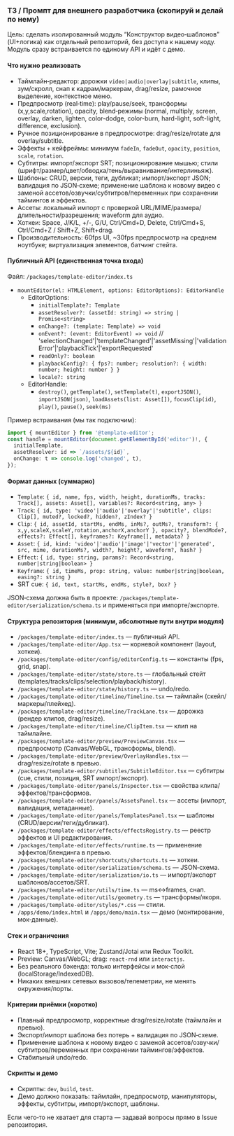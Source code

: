 ### ТЗ / Промпт для внешнего разработчика (скопируй и делай по нему)

Цель: сделать изолированный модуль “Конструктор видео‑шаблонов” (UI+логика) как отдельный репозиторий, без доступа к нашему коду. Модуль сразу встраивается по единому API и идёт с демо.

#### Что нужно реализовать
- Таймлайн‑редактор: дорожки `video|audio|overlay|subtitle`, клипы, зум/скролл, снап к кадрам/маркерам, drag/resize, рамочное выделение, контекстное меню.
- Предпросмотр (real‑time): play/pause/seek, трансформы (x,y,scale,rotation), opacity, blend‑режимы (normal, multiply, screen, overlay, darken, lighten, color-dodge, color-burn, hard-light, soft-light, difference, exclusion).
- Ручное позиционирование в предпросмотре: drag/resize/rotate для overlay/subtitle.
- Эффекты + кейфреймы: минимум `fadeIn`, `fadeOut`, `opacity`, `position`, `scale`, `rotation`.
- Субтитры: импорт/экспорт SRT; позиционирование мышью; стили (шрифт/размер/цвет/обводка/тень/выравнивание/интерлиньяж).
- Шаблоны: CRUD, версии, теги, дубликат; импорт/экспорт JSON; валидация по JSON‑схеме; применение шаблона к новому видео с заменой ассетов/озвучки/субтитров/переменных при сохранении таймингов и эффектов.
- Ассеты: локальный импорт с проверкой URL/MIME/размера/длительности/разрешения; waveform для аудио.
- Хоткеи: Space, J/K/L, +/-, G/U, Ctrl/Cmd+D, Delete, Ctrl/Cmd+S, Ctrl/Cmd+Z / Shift+Z, Shift+drag.
- Производительность: 60fps UI, ~30fps предпросмотр на среднем ноутбуке; виртуализация элементов, батчинг стейта.

#### Публичный API (единственная точка входа)
Файл: `/packages/template-editor/index.ts`
- `mountEditor(el: HTMLElement, options: EditorOptions): EditorHandle`
  - EditorOptions:
    - `initialTemplate?: Template`
    - `assetResolver?: (assetId: string) => string | Promise<string>`
    - `onChange?: (template: Template) => void`
    - `onEvent?: (event: EditorEvent) => void` // 'selectionChanged'|'templateChanged'|'assetMissing'|'validationError'|'playbackTick'|'exportRequested'
    - `readOnly?: boolean`
    - `playbackConfig?: { fps?: number; resolution?: { width: number; height: number } }`
    - `locale?: string`
  - EditorHandle:
    - `destroy()`, `getTemplate()`, `setTemplate(t)`, `exportJSON()`, `importJSON(json)`,
      `loadAssets(list: Asset[])`, `focusClip(id)`, `play()`, `pause()`, `seek(ms)`

Пример встраивания (мы так подключим):
```ts
import { mountEditor } from '@template-editor';
const handle = mountEditor(document.getElementById('editor')!, {
  initialTemplate,
  assetResolver: id => `/assets/${id}`,
  onChange: t => console.log('changed', t),
});
```

#### Формат данных (суммарно)
- `Template`: `{ id, name, fps, width, height, durationMs, tracks: Track[], assets: Asset[], variables?: Record<string, any> }`
- `Track`: `{ id, type: 'video'|'audio'|'overlay'|'subtitle', clips: Clip[], muted?, locked?, hidden?, zIndex? }`
- `Clip`: `{ id, assetId, startMs, endMs, inMs?, outMs?, transform?: { x,y,scaleX,scaleY,rotation,anchorX,anchorY }, opacity?, blendMode?, effects?: Effect[], keyframes?: Keyframe[], metadata? }`
- `Asset`: `{ id, kind: 'video'|'audio'|'image'|'vector'|'generated', src, mime, durationMs?, width?, height?, waveform?, hash? }`
- `Effect`: `{ id, type: string, params?: Record<string, number|string|boolean> }`
- `Keyframe`: `{ id, timeMs, prop: string, value: number|string|boolean, easing?: string }`
- SRT cue: `{ id, text, startMs, endMs, style?, box? }`

JSON‑схема должна быть в проекте: `/packages/template-editor/serialization/schema.ts` и применяться при импорте/экспорте.

#### Структура репозитория (минимум, абсолютные пути внутри модуля)
- `/packages/template-editor/index.ts` — публичный API.
- `/packages/template-editor/App.tsx` — корневой компонент (layout, хоткеи).
- `/packages/template-editor/config/editorConfig.ts` — константы (fps, grid, snap).
- `/packages/template-editor/state/store.ts` — глобальный стейт (templates/tracks/clips/selection/playback/history).
- `/packages/template-editor/state/history.ts` — undo/redo.
- `/packages/template-editor/timeline/Timeline.tsx` — таймлайн (скейл/маркеры/плейхед).
- `/packages/template-editor/timeline/TrackLane.tsx` — дорожка (рендер клипов, drag/resize).
- `/packages/template-editor/timeline/ClipItem.tsx` — клип на таймлайне.
- `/packages/template-editor/preview/PreviewCanvas.tsx` — предпросмотр (Canvas/WebGL, трансформы, blend).
- `/packages/template-editor/preview/OverlayHandles.tsx` — drag/resize/rotate в превью.
- `/packages/template-editor/subtitles/SubtitleEditor.tsx` — субтитры (cue, стили, позиция, SRT импорт/экспорт).
- `/packages/template-editor/panels/Inspector.tsx` — свойства клипа/эффектов/трансформов.
- `/packages/template-editor/panels/AssetsPanel.tsx` — ассеты (импорт, валидация, метаданные).
- `/packages/template-editor/panels/TemplatesPanel.tsx` — шаблоны (CRUD/версии/теги/дубликат).
- `/packages/template-editor/effects/effectsRegistry.ts` — реестр эффектов и UI редактирования.
- `/packages/template-editor/effects/runtime.ts` — применение эффектов/блендинга в превью.
- `/packages/template-editor/shortcuts/shortcuts.ts` — хоткеи.
- `/packages/template-editor/serialization/schema.ts` — JSON‑схема.
- `/packages/template-editor/serialization/io.ts` — импорт/экспорт шаблонов/ассетов/SRT.
- `/packages/template-editor/utils/time.ts` — ms↔frames, снап.
- `/packages/template-editor/utils/geometry.ts` — трансформы/якоря.
- `/packages/template-editor/styles/*.css` — стили.
- `/apps/demo/index.html` и `/apps/demo/main.tsx` — демо (монтирование, мок‑данные).

#### Стек и ограничения
- React 18+, TypeScript, Vite; Zustand/Jotai или Redux Toolkit.
- Preview: Canvas/WebGL; drag: `react-rnd` или `interactjs`.
- Без реального бэкенда: только интерфейсы и мок‑слой (localStorage/IndexedDB).
- Никаких внешних сетевых вызовов/телеметрии, не менять окружения/порты.

#### Критерии приёмки (коротко)
- Плавный предпросмотр, корректные drag/resize/rotate (таймлайн и превью).
- Экспорт/импорт шаблона без потерь + валидация по JSON‑схеме.
- Применение шаблона к новому видео с заменой ассетов/озвучки/субтитров/переменных при сохранении таймингов/эффектов.
- Стабильный undo/redo.

#### Скрипты и демо
- Скрипты: `dev`, `build`, `test`.
- Демо должно показать: таймлайн, предпросмотр, манипуляторы, эффекты, субтитры, импорт/экспорт, шаблоны.

Если чего‑то не хватает для старта — задавай вопросы прямо в Issue репозитория.